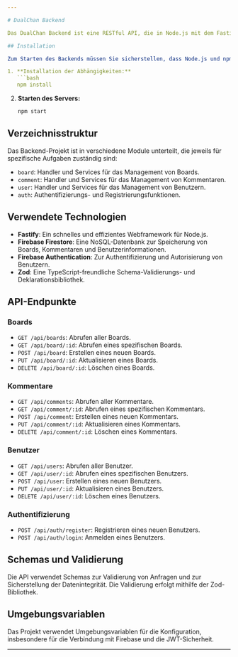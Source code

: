 ```yaml
---

# DualChan Backend

Das DualChan Backend ist eine RESTful API, die in Node.js mit dem Fastify Framework implementiert wurde. Es stellt eine Schnittstelle für die Verwaltung von Boards, Kommentaren, Benutzern und Authentifizierungsfunktionen bereit.

## Installation

Zum Starten des Backends müssen Sie sicherstellen, dass Node.js und npm (Node Package Manager) auf Ihrem System installiert sind. Führen Sie dann die folgenden Schritte aus:

1. **Installation der Abhängigkeiten:**
   ```bash
   npm install
   ```

2. **Starten des Servers:**
   ```bash
   npm start
   ```

## Verzeichnisstruktur

Das Backend-Projekt ist in verschiedene Module unterteilt, die jeweils für spezifische Aufgaben zuständig sind:

- `board`: Handler und Services für das Management von Boards.
- `comment`: Handler und Services für das Management von Kommentaren.
- `user`: Handler und Services für das Management von Benutzern.
- `auth`: Authentifizierungs- und Registrierungsfunktionen.

## Verwendete Technologien

- **Fastify**: Ein schnelles und effizientes Webframework für Node.js.
- **Firebase Firestore**: Eine NoSQL-Datenbank zur Speicherung von Boards, Kommentaren und Benutzerinformationen.
- **Firebase Authentication**: Zur Authentifizierung und Autorisierung von Benutzern.
- **Zod**: Eine TypeScript-freundliche Schema-Validierungs- und Deklarationsbibliothek.

## API-Endpunkte

### Boards

- `GET /api/boards`: Abrufen aller Boards.
- `GET /api/board/:id`: Abrufen eines spezifischen Boards.
- `POST /api/board`: Erstellen eines neuen Boards.
- `PUT /api/board/:id`: Aktualisieren eines Boards.
- `DELETE /api/board/:id`: Löschen eines Boards.

### Kommentare

- `GET /api/comments`: Abrufen aller Kommentare.
- `GET /api/comment/:id`: Abrufen eines spezifischen Kommentars.
- `POST /api/comment`: Erstellen eines neuen Kommentars.
- `PUT /api/comment/:id`: Aktualisieren eines Kommentars.
- `DELETE /api/comment/:id`: Löschen eines Kommentars.

### Benutzer

- `GET /api/users`: Abrufen aller Benutzer.
- `GET /api/user/:id`: Abrufen eines spezifischen Benutzers.
- `POST /api/user`: Erstellen eines neuen Benutzers.
- `PUT /api/user/:id`: Aktualisieren eines Benutzers.
- `DELETE /api/user/:id`: Löschen eines Benutzers.

### Authentifizierung

- `POST /api/auth/register`: Registrieren eines neuen Benutzers.
- `POST /api/auth/login`: Anmelden eines Benutzers.

## Schemas und Validierung

Die API verwendet Schemas zur Validierung von Anfragen und zur Sicherstellung der Datenintegrität. Die Validierung erfolgt mithilfe der Zod-Bibliothek.

## Umgebungsvariablen

Das Projekt verwendet Umgebungsvariablen für die Konfiguration, insbesondere für die Verbindung mit Firebase und die JWT-Sicherheit.

---
```

